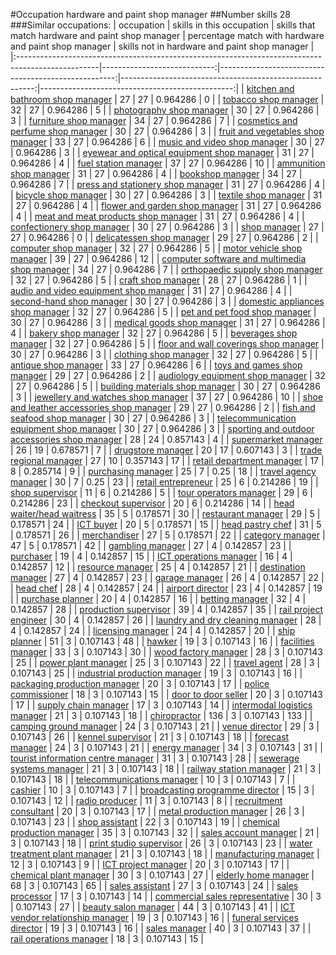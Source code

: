 #Occupation hardware and paint shop manager
##Number skills 28
###Similar occupations:
| occupation                                                                                        |   skills in this occupation |   skills that match hardware and paint shop manager |   percentage match with hardware and paint shop manager |   skills not in hardware and paint shop manager |
|:--------------------------------------------------------------------------------------------------|----------------------------:|----------------------------------------------------:|--------------------------------------------------------:|------------------------------------------------:|
| [kitchen and bathroom shop manager](kitchen_and_bathroom_shop_manager.md)                         |                          27 |                                                  27 |                                                0.964286 |                                               0 |
| [tobacco shop manager](tobacco_shop_manager.md)                                                   |                          32 |                                                  27 |                                                0.964286 |                                               5 |
| [photography shop manager](photography_shop_manager.md)                                           |                          30 |                                                  27 |                                                0.964286 |                                               3 |
| [furniture shop manager](furniture_shop_manager.md)                                               |                          34 |                                                  27 |                                                0.964286 |                                               7 |
| [cosmetics and perfume shop manager](cosmetics_and_perfume_shop_manager.md)                       |                          30 |                                                  27 |                                                0.964286 |                                               3 |
| [fruit and vegetables shop manager](fruit_and_vegetables_shop_manager.md)                         |                          33 |                                                  27 |                                                0.964286 |                                               6 |
| [music and video shop manager](music_and_video_shop_manager.md)                                   |                          30 |                                                  27 |                                                0.964286 |                                               3 |
| [eyewear and optical equipment shop manager](eyewear_and_optical_equipment_shop_manager.md)       |                          31 |                                                  27 |                                                0.964286 |                                               4 |
| [fuel station manager](fuel_station_manager.md)                                                   |                          37 |                                                  27 |                                                0.964286 |                                              10 |
| [ammunition shop manager](ammunition_shop_manager.md)                                             |                          31 |                                                  27 |                                                0.964286 |                                               4 |
| [bookshop manager](bookshop_manager.md)                                                           |                          34 |                                                  27 |                                                0.964286 |                                               7 |
| [press and stationery shop manager](press_and_stationery_shop_manager.md)                         |                          31 |                                                  27 |                                                0.964286 |                                               4 |
| [bicycle shop manager](bicycle_shop_manager.md)                                                   |                          30 |                                                  27 |                                                0.964286 |                                               3 |
| [textile shop manager](textile_shop_manager.md)                                                   |                          31 |                                                  27 |                                                0.964286 |                                               4 |
| [flower and garden shop manager](flower_and_garden_shop_manager.md)                               |                          31 |                                                  27 |                                                0.964286 |                                               4 |
| [meat and meat products shop manager](meat_and_meat_products_shop_manager.md)                     |                          31 |                                                  27 |                                                0.964286 |                                               4 |
| [confectionery shop manager](confectionery_shop_manager.md)                                       |                          30 |                                                  27 |                                                0.964286 |                                               3 |
| [shop manager](shop_manager.md)                                                                   |                          27 |                                                  27 |                                                0.964286 |                                               0 |
| [delicatessen shop manager](delicatessen_shop_manager.md)                                         |                          29 |                                                  27 |                                                0.964286 |                                               2 |
| [computer shop manager](computer_shop_manager.md)                                                 |                          32 |                                                  27 |                                                0.964286 |                                               5 |
| [motor vehicle shop manager](motor_vehicle_shop_manager.md)                                       |                          39 |                                                  27 |                                                0.964286 |                                              12 |
| [computer software and multimedia shop manager](computer_software_and_multimedia_shop_manager.md) |                          34 |                                                  27 |                                                0.964286 |                                               7 |
| [orthopaedic supply shop manager](orthopaedic_supply_shop_manager.md)                             |                          32 |                                                  27 |                                                0.964286 |                                               5 |
| [craft shop manager](craft_shop_manager.md)                                                       |                          28 |                                                  27 |                                                0.964286 |                                               1 |
| [audio and video equipment shop manager](audio_and_video_equipment_shop_manager.md)               |                          31 |                                                  27 |                                                0.964286 |                                               4 |
| [second-hand shop manager](second-hand_shop_manager.md)                                           |                          30 |                                                  27 |                                                0.964286 |                                               3 |
| [domestic appliances shop manager](domestic_appliances_shop_manager.md)                           |                          32 |                                                  27 |                                                0.964286 |                                               5 |
| [pet and pet food shop manager](pet_and_pet_food_shop_manager.md)                                 |                          30 |                                                  27 |                                                0.964286 |                                               3 |
| [medical goods shop manager](medical_goods_shop_manager.md)                                       |                          31 |                                                  27 |                                                0.964286 |                                               4 |
| [bakery shop manager](bakery_shop_manager.md)                                                     |                          32 |                                                  27 |                                                0.964286 |                                               5 |
| [beverages shop manager](beverages_shop_manager.md)                                               |                          32 |                                                  27 |                                                0.964286 |                                               5 |
| [floor and wall coverings shop manager](floor_and_wall_coverings_shop_manager.md)                 |                          30 |                                                  27 |                                                0.964286 |                                               3 |
| [clothing shop manager](clothing_shop_manager.md)                                                 |                          32 |                                                  27 |                                                0.964286 |                                               5 |
| [antique shop manager](antique_shop_manager.md)                                                   |                          33 |                                                  27 |                                                0.964286 |                                               6 |
| [toys and games shop manager](toys_and_games_shop_manager.md)                                     |                          29 |                                                  27 |                                                0.964286 |                                               2 |
| [audiology equipment shop manager](audiology_equipment_shop_manager.md)                           |                          32 |                                                  27 |                                                0.964286 |                                               5 |
| [building materials shop manager](building_materials_shop_manager.md)                             |                          30 |                                                  27 |                                                0.964286 |                                               3 |
| [jewellery and watches shop manager](jewellery_and_watches_shop_manager.md)                       |                          37 |                                                  27 |                                                0.964286 |                                              10 |
| [shoe and leather accessories shop manager](shoe_and_leather_accessories_shop_manager.md)         |                          29 |                                                  27 |                                                0.964286 |                                               2 |
| [fish and seafood shop manager](fish_and_seafood_shop_manager.md)                                 |                          30 |                                                  27 |                                                0.964286 |                                               3 |
| [telecommunication equipment shop manager](telecommunication_equipment_shop_manager.md)           |                          30 |                                                  27 |                                                0.964286 |                                               3 |
| [sporting and outdoor accessories shop manager](sporting_and_outdoor_accessories_shop_manager.md) |                          28 |                                                  24 |                                                0.857143 |                                               4 |
| [supermarket manager](supermarket_manager.md)                                                     |                          26 |                                                  19 |                                                0.678571 |                                               7 |
| [drugstore manager](drugstore_manager.md)                                                         |                          20 |                                                  17 |                                                0.607143 |                                               3 |
| [trade regional manager](trade_regional_manager.md)                                               |                          27 |                                                  10 |                                                0.357143 |                                              17 |
| [retail department manager](retail_department_manager.md)                                         |                          17 |                                                   8 |                                                0.285714 |                                               9 |
| [purchasing manager](purchasing_manager.md)                                                       |                          25 |                                                   7 |                                                0.25     |                                              18 |
| [travel agency manager](travel_agency_manager.md)                                                 |                          30 |                                                   7 |                                                0.25     |                                              23 |
| [retail entrepreneur](retail_entrepreneur.md)                                                     |                          25 |                                                   6 |                                                0.214286 |                                              19 |
| [shop supervisor](shop_supervisor.md)                                                             |                          11 |                                                   6 |                                                0.214286 |                                               5 |
| [tour operators manager](tour_operators_manager.md)                                               |                          29 |                                                   6 |                                                0.214286 |                                              23 |
| [checkout supervisor](checkout_supervisor.md)                                                     |                          20 |                                                   6 |                                                0.214286 |                                              14 |
| [head waiter/head waitress](head_waiter-head_waitress.md)                                         |                          35 |                                                   5 |                                                0.178571 |                                              30 |
| [restaurant manager](restaurant_manager.md)                                                       |                          29 |                                                   5 |                                                0.178571 |                                              24 |
| [ICT buyer](ICT_buyer.md)                                                                         |                          20 |                                                   5 |                                                0.178571 |                                              15 |
| [head pastry chef](head_pastry_chef.md)                                                           |                          31 |                                                   5 |                                                0.178571 |                                              26 |
| [merchandiser](merchandiser.md)                                                                   |                          27 |                                                   5 |                                                0.178571 |                                              22 |
| [category manager](category_manager.md)                                                           |                          47 |                                                   5 |                                                0.178571 |                                              42 |
| [gambling manager](gambling_manager.md)                                                           |                          27 |                                                   4 |                                                0.142857 |                                              23 |
| [purchaser](purchaser.md)                                                                         |                          19 |                                                   4 |                                                0.142857 |                                              15 |
| [ICT operations manager](ICT_operations_manager.md)                                               |                          16 |                                                   4 |                                                0.142857 |                                              12 |
| [resource manager](resource_manager.md)                                                           |                          25 |                                                   4 |                                                0.142857 |                                              21 |
| [destination manager](destination_manager.md)                                                     |                          27 |                                                   4 |                                                0.142857 |                                              23 |
| [garage manager](garage_manager.md)                                                               |                          26 |                                                   4 |                                                0.142857 |                                              22 |
| [head chef](head_chef.md)                                                                         |                          28 |                                                   4 |                                                0.142857 |                                              24 |
| [airport director](airport_director.md)                                                           |                          23 |                                                   4 |                                                0.142857 |                                              19 |
| [purchase planner](purchase_planner.md)                                                           |                          20 |                                                   4 |                                                0.142857 |                                              16 |
| [betting manager](betting_manager.md)                                                             |                          32 |                                                   4 |                                                0.142857 |                                              28 |
| [production supervisor](production_supervisor.md)                                                 |                          39 |                                                   4 |                                                0.142857 |                                              35 |
| [rail project engineer](rail_project_engineer.md)                                                 |                          30 |                                                   4 |                                                0.142857 |                                              26 |
| [laundry and dry cleaning manager](laundry_and_dry_cleaning_manager.md)                           |                          28 |                                                   4 |                                                0.142857 |                                              24 |
| [licensing manager](licensing_manager.md)                                                         |                          24 |                                                   4 |                                                0.142857 |                                              20 |
| [ship planner](ship_planner.md)                                                                   |                          51 |                                                   3 |                                                0.107143 |                                              48 |
| [hawker](hawker.md)                                                                               |                          19 |                                                   3 |                                                0.107143 |                                              16 |
| [facilities manager](facilities_manager.md)                                                       |                          33 |                                                   3 |                                                0.107143 |                                              30 |
| [wood factory manager](wood_factory_manager.md)                                                   |                          28 |                                                   3 |                                                0.107143 |                                              25 |
| [power plant manager](power_plant_manager.md)                                                     |                          25 |                                                   3 |                                                0.107143 |                                              22 |
| [travel agent](travel_agent.md)                                                                   |                          28 |                                                   3 |                                                0.107143 |                                              25 |
| [industrial production manager](industrial_production_manager.md)                                 |                          19 |                                                   3 |                                                0.107143 |                                              16 |
| [packaging production manager](packaging_production_manager.md)                                   |                          20 |                                                   3 |                                                0.107143 |                                              17 |
| [police commissioner](police_commissioner.md)                                                     |                          18 |                                                   3 |                                                0.107143 |                                              15 |
| [door to door seller](door_to_door_seller.md)                                                     |                          20 |                                                   3 |                                                0.107143 |                                              17 |
| [supply chain manager](supply_chain_manager.md)                                                   |                          17 |                                                   3 |                                                0.107143 |                                              14 |
| [intermodal logistics manager](intermodal_logistics_manager.md)                                   |                          21 |                                                   3 |                                                0.107143 |                                              18 |
| [chiropractor](chiropractor.md)                                                                   |                         136 |                                                   3 |                                                0.107143 |                                             133 |
| [camping ground manager](camping_ground_manager.md)                                               |                          24 |                                                   3 |                                                0.107143 |                                              21 |
| [venue director](venue_director.md)                                                               |                          29 |                                                   3 |                                                0.107143 |                                              26 |
| [kennel supervisor](kennel_supervisor.md)                                                         |                          21 |                                                   3 |                                                0.107143 |                                              18 |
| [forecast manager](forecast_manager.md)                                                           |                          24 |                                                   3 |                                                0.107143 |                                              21 |
| [energy manager](energy_manager.md)                                                               |                          34 |                                                   3 |                                                0.107143 |                                              31 |
| [tourist information centre manager](tourist_information_centre_manager.md)                       |                          31 |                                                   3 |                                                0.107143 |                                              28 |
| [sewerage systems manager](sewerage_systems_manager.md)                                           |                          21 |                                                   3 |                                                0.107143 |                                              18 |
| [railway station manager](railway_station_manager.md)                                             |                          21 |                                                   3 |                                                0.107143 |                                              18 |
| [telecommunications manager](telecommunications_manager.md)                                       |                          10 |                                                   3 |                                                0.107143 |                                               7 |
| [cashier](cashier.md)                                                                             |                          10 |                                                   3 |                                                0.107143 |                                               7 |
| [broadcasting programme director](broadcasting_programme_director.md)                             |                          15 |                                                   3 |                                                0.107143 |                                              12 |
| [radio producer](radio_producer.md)                                                               |                          11 |                                                   3 |                                                0.107143 |                                               8 |
| [recruitment consultant](recruitment_consultant.md)                                               |                          20 |                                                   3 |                                                0.107143 |                                              17 |
| [metal production manager](metal_production_manager.md)                                           |                          26 |                                                   3 |                                                0.107143 |                                              23 |
| [shop assistant](shop_assistant.md)                                                               |                          22 |                                                   3 |                                                0.107143 |                                              19 |
| [chemical production manager](chemical_production_manager.md)                                     |                          35 |                                                   3 |                                                0.107143 |                                              32 |
| [sales account manager](sales_account_manager.md)                                                 |                          21 |                                                   3 |                                                0.107143 |                                              18 |
| [print studio supervisor](print_studio_supervisor.md)                                             |                          26 |                                                   3 |                                                0.107143 |                                              23 |
| [water treatment plant manager](water_treatment_plant_manager.md)                                 |                          21 |                                                   3 |                                                0.107143 |                                              18 |
| [manufacturing manager](manufacturing_manager.md)                                                 |                          12 |                                                   3 |                                                0.107143 |                                               9 |
| [ICT project manager](ICT_project_manager.md)                                                     |                          20 |                                                   3 |                                                0.107143 |                                              17 |
| [chemical plant manager](chemical_plant_manager.md)                                               |                          30 |                                                   3 |                                                0.107143 |                                              27 |
| [elderly home manager](elderly_home_manager.md)                                                   |                          68 |                                                   3 |                                                0.107143 |                                              65 |
| [sales assistant](sales_assistant.md)                                                             |                          27 |                                                   3 |                                                0.107143 |                                              24 |
| [sales processor](sales_processor.md)                                                             |                          17 |                                                   3 |                                                0.107143 |                                              14 |
| [commercial sales representative](commercial_sales_representative.md)                             |                          30 |                                                   3 |                                                0.107143 |                                              27 |
| [beauty salon manager](beauty_salon_manager.md)                                                   |                          44 |                                                   3 |                                                0.107143 |                                              41 |
| [ICT vendor relationship manager](ICT_vendor_relationship_manager.md)                             |                          19 |                                                   3 |                                                0.107143 |                                              16 |
| [funeral services director](funeral_services_director.md)                                         |                          19 |                                                   3 |                                                0.107143 |                                              16 |
| [sales manager](sales_manager.md)                                                                 |                          40 |                                                   3 |                                                0.107143 |                                              37 |
| [rail operations manager](rail_operations_manager.md)                                             |                          18 |                                                   3 |                                                0.107143 |                                              15 |
